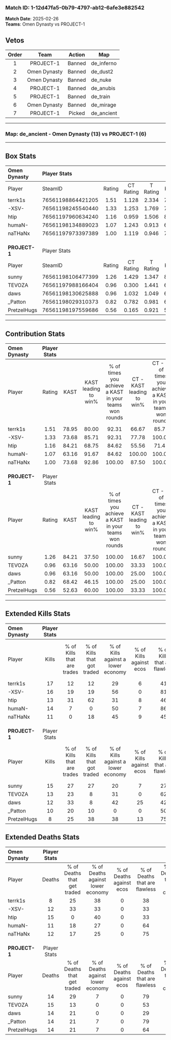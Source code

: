 ### Match ID: 1-12d47fa5-0b79-4797-ab12-6afe3e882542  
**Match Date**: 2025-02-26  
**Teams**: Omen Dynasty vs PROJECT-1  

## Vetos  

| Order | Team | Action | Map |
| :---: | :--: | :----: | --- |
| 1 | PROJECT-1 | Banned | de_inferno |
| 2 | Omen Dynasty | Banned | de_dust2 |
| 3 | Omen Dynasty | Banned | de_nuke |
| 4 | PROJECT-1 | Banned | de_anubis |
| 5 | PROJECT-1 | Banned | de_train |
| 6 | Omen Dynasty | Banned | de_mirage |
| 7 | PROJECT-1 | Picked | de_ancient |

---  

### **Map**: de_ancient - Omen Dynasty (13) vs PROJECT-1 (6)  
---  

## Box Stats  

| **Omen Dynasty** | Player Stats      |        |           |          |       |      |       |         |        |      |     |
| :- | :- | :-: | :-: | :-: | :-: | :-: | :-: | :-: | :-: | :-: | :-: |
| Player           | SteamID           | Rating | CT Rating | T Rating | KAST  | ADR  | Kills | Assists | Deaths | K/D  | HS% |
| terrk1s          | 76561198864421205 |  1.51  |   1.128   |  2.334   | 78.95 | 90.7 |  17   |    7    |   8    | 2.13 | 52  |
| -XSV-            | 76561198245540440 |  1.33  |   1.253   |  1.769   | 73.68 | 94.8 |  16   |    7    |   12   | 1.33 | 43  |
| htip             | 76561197960634240 |  1.16  |   0.959   |  1.506   | 84.21 | 86.0 |  13   |    7    |   15   | 0.87 | 53  |
| humaN-           | 76561198134889023 |  1.07  |   1.243   |  0.913   | 63.16 | 63.8 |  14   |    2    |   11   | 1.27 | 71  |
| naTHaNx          | 76561197973397389 |  1.00  |   1.119   |  0.946   | 73.68 | 67.3 |  11   |    4    |   12   | 0.92 | 45  |
|                  |                   |        |           |          |       |      |       |         |        |      |     |
|                  |                   |        |           |          |       |      |       |         |        |      |     |
|                  |                   |        |           |          |       |      |       |         |        |      |     |
| **PROJECT-1**    | Player Stats      |        |           |          |       |      |       |         |        |      |     |
| Player           | SteamID           | Rating | CT Rating | T Rating | KAST  | ADR  | Kills | Assists | Deaths | K/D  | HS% |
| sunny            | 76561198106477399 |  1.26  |   1.429   |  1.347   | 84.21 | 86.9 |  15   |    4    |   14   | 1.07 | 46  |
| TEVOZA           | 76561197988166404 |  0.96  |   0.300   |  1.441   | 63.16 | 81.5 |  13   |    2    |   15   | 0.87 | 69  |
| daws             | 76561198130625888 |  0.96  |   1.032   |  1.049   | 63.16 | 81.6 |  12   |    4    |   14   | 0.86 | 25  |
| _Patton          | 76561198029310373 |  0.82  |   0.782   |  0.981   | 68.42 | 60.0 |  10   |    1    |   14   | 0.71 | 60  |
| PretzelHugs      | 76561198197559686 |  0.56  |   0.165   |  0.921   | 52.63 | 42.5 |   8   |    1    |   14   | 0.57 | 75  |
---  

## Contribution Stats  

| **Omen Dynasty** | Player Stats |       |                      |                                                        |                           |                                                             |                          |                                                            |
| :- | :-: | :-: | :-: | :-: | :-: | :-: | :-: | :-: |
| Player           |    Rating    | KAST  | KAST leading to win% | % of times you achieve a KAST in your teams won rounds | CT - KAST leading to win% | CT - % of times you achieve a KAST in your teams won rounds | T - KAST leading to win% | T - % of times you achieve a KAST in your teams won rounds |
| terrk1s          |     1.51     | 78.95 |        80.00         |                         92.31                          |           66.67           |                            85.71                            |          100.00          |                           100.00                           |
| -XSV-            |     1.33     | 73.68 |        85.71         |                         92.31                          |           77.78           |                           100.00                            |          100.00          |                           83.33                            |
| htip             |     1.16     | 84.21 |        68.75         |                         84.62                          |           55.56           |                            71.43                            |          85.71           |                           100.00                           |
| humaN-           |     1.07     | 63.16 |        91.67         |                         84.62                          |          100.00           |                           100.00                            |          80.00           |                           66.67                            |
| naTHaNx          |     1.00     | 73.68 |        92.86         |                         100.00                         |           87.50           |                           100.00                            |          100.00          |                           100.00                           |
|                  |              |       |                      |                                                        |                           |                                                             |                          |                                                            |
|                  |              |       |                      |                                                        |                           |                                                             |                          |                                                            |
|                  |              |       |                      |                                                        |                           |                                                             |                          |                                                            |
| **PROJECT-1**    | Player Stats |       |                      |                                                        |                           |                                                             |                          |                                                            |
| Player           |    Rating    | KAST  | KAST leading to win% | % of times you achieve a KAST in your teams won rounds | CT - KAST leading to win% | CT - % of times you achieve a KAST in your teams won rounds | T - KAST leading to win% | T - % of times you achieve a KAST in your teams won rounds |
| sunny            |     1.26     | 84.21 |        37.50         |                         100.00                         |           16.67           |                           100.00                            |          50.00           |                           100.00                           |
| TEVOZA           |     0.96     | 63.16 |        50.00         |                         100.00                         |           33.33           |                           100.00                            |          55.56           |                           100.00                           |
| daws             |     0.96     | 63.16 |        50.00         |                         100.00                         |           25.00           |                           100.00                            |          62.50           |                           100.00                           |
| _Patton          |     0.82     | 68.42 |        46.15         |                         100.00                         |           25.00           |                           100.00                            |          55.56           |                           100.00                           |
| PretzelHugs      |     0.56     | 52.63 |        60.00         |                         100.00                         |           33.33           |                           100.00                            |          71.43           |                           100.00                           |
---  

## Extended Kills Stats  

| **Omen Dynasty** | Player Stats |                            |                            |                                    |                         |                              |                                 |                                       |                    |           |
| :- | :-: | :-: | :-: | :-: | :-: | :-: | :-: | :-: | :-: | :-: |
| Player           |    Kills     | % of Kills that are trades | % of Kills that got traded | % of Kills against a lower economy | % of Kills against ecos | % of Kills that are flawless | % of Kills that are close duels | % of Kills that are assisted by flash | Pistol Round Kills | AWP Kills |
| terrk1s          |      17      |             12             |             12             |                 29                 |            6            |              41              |                6                |                   0                   |         0          |     1     |
| -XSV-            |      16      |             19             |             19             |                 56                 |            0            |              81              |               13                |                  13                   |         0          |     3     |
| htip             |      13      |             31             |             62             |                 31                 |            8            |              46              |                0                |                   0                   |         0          |     3     |
| humaN-           |      14      |             7              |             0              |                 50                 |            7            |              86              |                7                |                   0                   |         0          |     0     |
| naTHaNx          |      11      |             0              |             18             |                 45                 |            9            |              45              |                9                |                   0                   |         6          |     0     |
|                  |              |                            |                            |                                    |                         |                              |                                 |                                       |                    |           |
|                  |              |                            |                            |                                    |                         |                              |                                 |                                       |                    |           |
|                  |              |                            |                            |                                    |                         |                              |                                 |                                       |                    |           |
| **PROJECT-1**    | Player Stats |                            |                            |                                    |                         |                              |                                 |                                       |                    |           |
| Player           |    Kills     | % of Kills that are trades | % of Kills that got traded | % of Kills against a lower economy | % of Kills against ecos | % of Kills that are flawless | % of Kills that are close duels | % of Kills that are assisted by flash | Pistol Round Kills | AWP Kills |
| sunny            |      15      |             27             |             27             |                 20                 |            7            |              27              |               13                |                   0                   |         0          |     2     |
| TEVOZA           |      13      |             23             |             8              |                 31                 |            0            |              62              |                8                |                   0                   |         0          |     2     |
| daws             |      12      |             33             |             8              |                 42                 |           25            |              42              |                0                |                   0                   |         0          |     1     |
| _Patton          |      10      |             20             |             10             |                 0                  |            0            |              50              |                0                |                  10                   |         0          |     0     |
| PretzelHugs      |      8       |             25             |             38             |                 38                 |           13            |              75              |                0                |                   0                   |         0          |     1     |
## Extended Deaths Stats  

| **Omen Dynasty** | Player Stats |                             |                                   |                          |                               |                            |                           |               |
| :- | :-: | :-: | :-: | :-: | :-: | :-: | :-: | :-: |
| Player           |    Deaths    | % of Deaths that get traded | % of Deaths against lower economy | % of Deaths against ecos | % of Deaths that are flawless | % of Deaths that are close | % of Deaths while blinded | Deaths to AWP |
| terrk1s          |      8       |             25              |                38                 |            0             |              38               |             0              |             0             |       0       |
| -XSV-            |      12      |             33              |                33                 |            0             |              33               |             8              |             8             |       0       |
| htip             |      15      |              0              |                40                 |            0             |              33               |             13             |             0             |       0       |
| humaN-           |      11      |             18              |                27                 |            0             |              64               |             0              |             0             |       0       |
| naTHaNx          |      12      |             17              |                25                 |            0             |              75               |             0              |             0             |       0       |
|                  |              |                             |                                   |                          |                               |                            |                           |               |
|                  |              |                             |                                   |                          |                               |                            |                           |               |
|                  |              |                             |                                   |                          |                               |                            |                           |               |
| **PROJECT-1**    | Player Stats |                             |                                   |                          |                               |                            |                           |               |
| Player           |    Deaths    | % of Deaths that get traded | % of Deaths against lower economy | % of Deaths against ecos | % of Deaths that are flawless | % of Deaths that are close | % of Deaths while blinded | Deaths to AWP |
| sunny            |      14      |             29              |                 7                 |            0             |              79               |             7              |             0             |       1       |
| TEVOZA           |      15      |             13              |                 0                 |            0             |              53               |             13             |             0             |       0       |
| daws             |      14      |             21              |                 0                 |            0             |              29               |             14             |             7             |       1       |
| _Patton          |      14      |             21              |                 7                 |            0             |              79               |             0              |             0             |       2       |
| PretzelHugs      |      14      |             21              |                 7                 |            0             |              64               |             0              |             7             |       2       |
